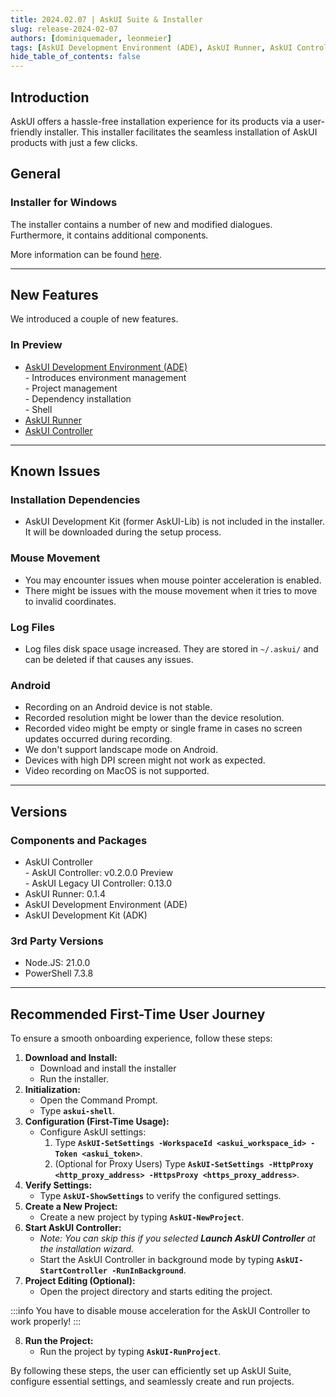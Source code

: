 ```yaml
---
title: 2024.02.07 | AskUI Suite & Installer
slug: release-2024-02-07
authors: [dominiquemader, leonmeier]
tags: [AskUI Development Environment (ADE), AskUI Runner, AskUI Controller]
hide_table_of_contents: false
---
```


## Introduction

AskUI offers a hassle-free installation experience for its products via a user-friendly installer. This installer facilitates the seamless installation of AskUI products with just a few clicks.

## General

### Installer for Windows
The installer contains a number of new and modified dialogues. Furthermore, it contains additional components.

More information can be found [here](../../docs/general/Getting%20Started/Installing%20AskUI/getting-started).

---
## New Features
We introduced a couple of new features.

### In Preview
- [AskUI Development Environment (ADE)](../../docs/suite/Components/AskUI-Development-Environment)  
        - Introduces environment management  
        - Project management  
        - Dependency installation  
        - Shell  
- [AskUI Runner](../../docs/suite/Components/AskUI-Runner)
- [AskUI Controller](../../docs/suite/Components/AskUI-Controller)

---
## Known Issues

### Installation Dependencies
- AskUI Development Kit (former AskUI-Lib) is not included in the installer. It will be downloaded during the setup process.

### **Mouse Movement**
- You may encounter issues when mouse pointer acceleration is enabled.
- There might be issues with the mouse movement when it tries to move to invalid coordinates.

### **Log Files**
- Log files disk space usage increased. They are stored in `~/.askui/` and can be deleted if that causes any issues.

### **Android**
- Recording on an Android device is not stable.
- Recorded resolution might be lower than the device resolution.
- Recorded video might be empty or single frame in cases no screen updates occurred during recording.
- We don't support landscape mode on Android.
- Devices with high DPI screen might not work as expected.
- Video recording on MacOS is not supported.

---
## Versions

### Components and Packages
- AskUI Controller  
        - AskUI Controller: v0.2.0.0 Preview  
        - AskUI Legacy UI Controller: 0.13.0
- AskUI Runner: 0.1.4
- AskUI Development Environment (ADE)
- AskUI Development Kit (ADK)

### 3rd Party Versions
- Node.JS: 21.0.0
- PowerShell 7.3.8

---

## Recommended First-Time User Journey

To ensure a smooth onboarding experience, follow these steps:

1. **Download and Install:**
    - Download and install the installer
    - Run the installer.
2. **Initialization:**
    - Open the Command Prompt.
    - Type **`askui-shell`**.
3. **Configuration (First-Time Usage):**
    - Configure AskUI settings:
        1. Type **`AskUI-SetSettings -WorkspaceId <askui_workspace_id> -Token <askui_token>`**.
        2. (Optional for Proxy Users) Type **`AskUI-SetSettings -HttpProxy <http_proxy_address> -HttpsProxy <https_proxy_address>`**.
4. **Verify Settings:**
    - Type **`AskUI-ShowSettings`** to verify the configured settings.
5. **Create a New Project:**
    - Create a new project by typing **`AskUI-NewProject`**.
6. **Start AskUI Controller:**
    - _Note: You can skip this if you selected **Launch AskUI Controller** at the installation wizard._ 
    - Start the AskUI Controller in background mode by typing **`AskUI-StartController -RunInBackground`**.
7. **Project Editing (Optional):**
    - Open the project directory and starts editing the project.

:::info
You have to disable mouse acceleration for the AskUI Controller to work properly!
:::

8. **Run the Project:**
    - Run the project by typing **`AskUI-RunProject`**.

By following these steps, the user can efficiently set up AskUI Suite, configure essential settings, and seamlessly create and run projects.
